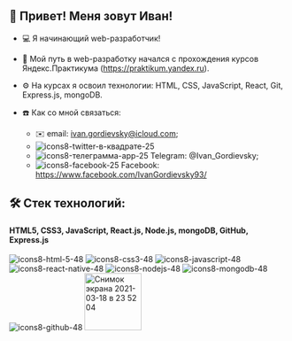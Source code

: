 👋 Привет! Меня зовут Иван!
----------------------------
- 💻 Я начинающий web-разработчик!
- 🏫 Мой путь в web-разработку начался с прохождения курсов Яндекс.Практикума (https://praktikum.yandex.ru).
- ⚙️ На курсах я освоил технологии: HTML, CSS, JavaScript, React, Git, Express.js, mongoDB. 



- ☎️ Как со мной связаться:
  * ✉️ email: ivan.gordievsky@icloud.com;
  * ![icons8-twitter-в-квадрате-25](https://user-images.githubusercontent.com/67991407/111701500-ff2d0f80-884b-11eb-90e8-3336e7da6bf4.png)
  * ![icons8-телеграмма-app-25](https://user-images.githubusercontent.com/67991407/111701451-ecb2d600-884b-11eb-89b8-af319ddb4e92.png)
 Telegram: @Ivan_Gordievsky;
  * ![icons8-facebook-25](https://user-images.githubusercontent.com/67991407/111701618-2683dc80-884c-11eb-88da-c62fb417ab08.png) Facebook: https://www.facebook.com/IvanGordievsky93/

    
    
🛠 Стек технологий:
-------------------
#### HTML5, CSS3, JavaScript, React.js, Node.js, mongoDB, GitHub, Express.js ####
![icons8-html-5-48](https://user-images.githubusercontent.com/67991407/111693883-3bf40900-8842-11eb-987b-aa71191252fa.png)
![icons8-css3-48](https://user-images.githubusercontent.com/67991407/111693879-3b5b7280-8842-11eb-92d3-fcd5387a3663.png)
![icons8-javascript-48](https://user-images.githubusercontent.com/67991407/111693886-3c8c9f80-8842-11eb-9f4c-4a6c42b0ef30.png)
![icons8-react-native-48](https://user-images.githubusercontent.com/67991407/111693890-3c8c9f80-8842-11eb-94f3-3446265729ef.png)
![icons8-nodejs-48](https://user-images.githubusercontent.com/67991407/111694077-75c50f80-8842-11eb-8bd0-3a2176af0385.png)
![icons8-mongodb-48](https://user-images.githubusercontent.com/67991407/111694829-71e5bd00-8843-11eb-9797-570f9088f938.png)
![icons8-github-48](https://user-images.githubusercontent.com/67991407/111693881-3bf40900-8842-11eb-8bcc-62ac7c44e8fb.png)
<img width="103" alt="Снимок экрана 2021-03-18 в 23 52 04" src="https://user-images.githubusercontent.com/67991407/111696125-f97ffb80-8844-11eb-8c3f-31d5e2bea013.png">
